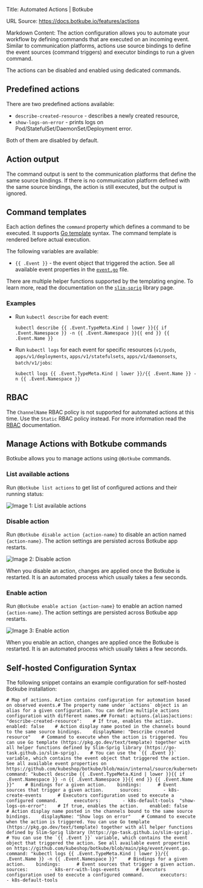 Title: Automated Actions | Botkube

URL Source: https://docs.botkube.io/features/actions

Markdown Content:
The action configuration allows you to automate your workflow by defining commands that are executed on an incoming event. Similar to communication platforms, actions use source bindings to define the event sources (command triggers) and executor bindings to run a given command.

The actions can be disabled and enabled using dedicated commands.

Predefined actions[​](https://docs.botkube.io/features/actions/#predefined-actions "Direct link to Predefined actions")
-----------------------------------------------------------------------------------------------------------------------

There are two predefined actions available:

*   `describe-created-resource` - describes a newly created resource,
*   `show-logs-on-error` - prints logs on Pod/StatefulSet/DaemonSet/Deployment error.

Both of them are disabled by default.

Action output[​](https://docs.botkube.io/features/actions/#action-output "Direct link to Action output")
--------------------------------------------------------------------------------------------------------

The command output is sent to the communication platforms that define the same source bindings. If there is no communication platform defined with the same source bindings, the action is still executed, but the output is ignored.

Command templates[​](https://docs.botkube.io/features/actions/#command-templates "Direct link to Command templates")
--------------------------------------------------------------------------------------------------------------------

Each action defines the `command` property which defines a command to be executed. It supports [Go template](https://golang.org/pkg/text/template/) syntax. The command template is rendered before actual execution.

The following variables are available:

*   `{{ .Event }}` - the event object that triggered the action. See all available event properties in the [`event.go`](https://github.com/kubeshop/botkube/blob/main/internal/source/kubernetes/event/event.go) file.

There are multiple helper functions supported by the templating engine. To learn more, read the documentation on the [`slim-sprig`](https://go-task.github.io/slim-sprig/) library page.

### Examples[​](https://docs.botkube.io/features/actions/#examples "Direct link to Examples")

*   Run `kubectl describe` for each event:
    
    ```
    kubectl describe {{ .Event.TypeMeta.Kind | lower }}{{ if .Event.Namespace }} -n {{ .Event.Namespace }}{{ end }} {{ .Event.Name }}
    ```
    
*   Run `kubectl logs` for each event for specific resources (`v1/pods`, `apps/v1/deployments`, `apps/v1/statefulsets`, `apps/v1/daemonsets`, `batch/v1/jobs`:
    
    ```
    kubectl logs {{ .Event.TypeMeta.Kind | lower }}/{{ .Event.Name }} -n {{ .Event.Namespace }}
    ```
    

RBAC[​](https://docs.botkube.io/features/actions/#rbac "Direct link to RBAC")
-----------------------------------------------------------------------------

The `ChannelName` RBAC policy is not supported for automated actions at this time. Use the `Static` RBAC policy instead. For more information read the [RBAC](https://docs.botkube.io/features/rbac) documentation.

Manage Actions with Botkube commands[​](https://docs.botkube.io/features/actions/#manage-actions-with-botkube-commands "Direct link to Manage Actions with Botkube commands")
-----------------------------------------------------------------------------------------------------------------------------------------------------------------------------

Botkube allows you to manage actions using `@Botkube` commands.

### List available actions[​](https://docs.botkube.io/features/actions/#list-available-actions "Direct link to List available actions")

Run `@Botkube list actions` to get list of configured actions and their running status:

![Image 1: List available actions](https://docs.botkube.io/assets/images/list-actions-e1d1d86e622d7a10077d5347958a3559.png)

### Disable action[​](https://docs.botkube.io/features/actions/#disable-action "Direct link to Disable action")

Run `@Botkube disable action {action-name}` to disable an action named `{action-name}`. The action settings are persisted across Botkube app restarts.

![Image 2: Disable action](https://docs.botkube.io/assets/images/disable-action-414dd23e8a7bcb9efc1d52251f68999c.png)

When you disable an action, changes are applied once the Botkube is restarted. It is an automated process which usually takes a few seconds.

### Enable action[​](https://docs.botkube.io/features/actions/#enable-action "Direct link to Enable action")

Run `@Botkube enable action {action-name}` to enable an action named `{action-name}`. The action settings are persisted across Botkube app restarts.

![Image 3: Enable action](https://docs.botkube.io/assets/images/enable-action-08c9232d0d21939ec91201abdcb70a50.png)

When you enable an action, changes are applied once the Botkube is restarted. It is an automated process which usually takes a few seconds.

Self-hosted Configuration Syntax[​](https://docs.botkube.io/features/actions/#self-hosted-configuration-syntax "Direct link to Self-hosted Configuration Syntax")
-----------------------------------------------------------------------------------------------------------------------------------------------------------------

The following snippet contains an example configuration for self-hosted Botkube installation:

```
# Map of actions. Action contains configuration for automation based on observed events.# The property name under `actions` object is an alias for a given configuration. You can define multiple actions configuration with different names.## Format: actions.{alias}actions:  "describe-created-resource":    # If true, enables the action.    enabled: false    # Action display name posted in the channels bound to the same source bindings.    displayName: "Describe created resource"    # Command to execute when the action is triggered. You can use Go template (https://pkg.go.dev/text/template) together with all helper functions defined by Slim-Sprig library (https://go-task.github.io/slim-sprig).    # You can use the `{{ .Event }}` variable, which contains the event object that triggered the action. See all available event properties on https://github.com/kubeshop/botkube/blob/main/internal/source/kubernetes/event/event.go.    command: "kubectl describe {{ .Event.TypeMeta.Kind | lower }}{{ if .Event.Namespace }} -n {{ .Event.Namespace }}{{ end }} {{ .Event.Name }}"    # Bindings for a given action.    bindings:      # Event sources that trigger a given action.      sources:        - k8s-create-events      # Executors configuration used to execute a configured command.      executors:        - k8s-default-tools  "show-logs-on-error":    # If true, enables the action.    enabled: false    # Action display name posted in the channels bound to the same source bindings.    displayName: "Show logs on error"    # Command to execute when the action is triggered. You can use Go template (https://pkg.go.dev/text/template) together with all helper functions defined by Slim-Sprig library (https://go-task.github.io/slim-sprig).    # You can use the `{{ .Event }}` variable, which contains the event object that triggered the action. See all available event properties on https://github.com/kubeshop/botkube/blob/main/pkg/event/event.go.    command: "kubectl logs {{ .Event.TypeMeta.Kind | lower }}/{{ .Event.Name }} -n {{ .Event.Namespace }}"    # Bindings for a given action.    bindings:      # Event sources that trigger a given action.      sources:        - k8s-err-with-logs-events      # Executors configuration used to execute a configured command.      executors:        - k8s-default-tools
```
